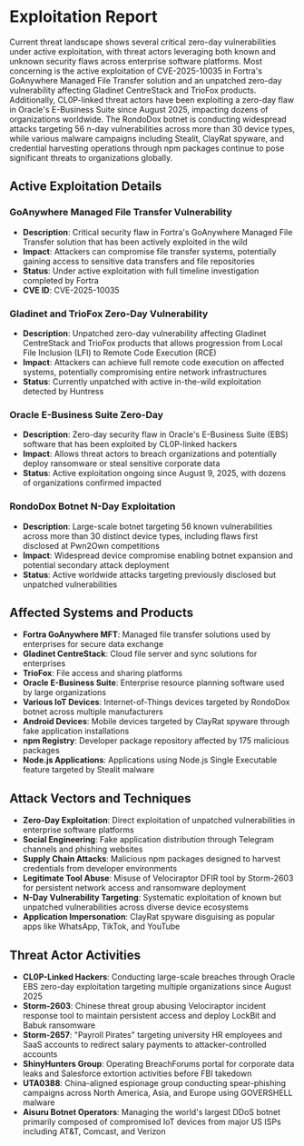 # Exploitation Report

Current threat landscape shows several critical zero-day vulnerabilities under active exploitation, with threat actors leveraging both known and unknown security flaws across enterprise software platforms. Most concerning is the active exploitation of CVE-2025-10035 in Fortra's GoAnywhere Managed File Transfer solution and an unpatched zero-day vulnerability affecting Gladinet CentreStack and TrioFox products. Additionally, CL0P-linked threat actors have been exploiting a zero-day flaw in Oracle's E-Business Suite since August 2025, impacting dozens of organizations worldwide. The RondoDox botnet is conducting widespread attacks targeting 56 n-day vulnerabilities across more than 30 device types, while various malware campaigns including Stealit, ClayRat spyware, and credential harvesting operations through npm packages continue to pose significant threats to organizations globally.

## Active Exploitation Details

### GoAnywhere Managed File Transfer Vulnerability
- **Description**: Critical security flaw in Fortra's GoAnywhere Managed File Transfer solution that has been actively exploited in the wild
- **Impact**: Attackers can compromise file transfer systems, potentially gaining access to sensitive data transfers and file repositories
- **Status**: Under active exploitation with full timeline investigation completed by Fortra
- **CVE ID**: CVE-2025-10035

### Gladinet and TrioFox Zero-Day Vulnerability
- **Description**: Unpatched zero-day vulnerability affecting Gladinet CentreStack and TrioFox products that allows progression from Local File Inclusion (LFI) to Remote Code Execution (RCE)
- **Impact**: Attackers can achieve full remote code execution on affected systems, potentially compromising entire network infrastructures
- **Status**: Currently unpatched with active in-the-wild exploitation detected by Huntress

### Oracle E-Business Suite Zero-Day
- **Description**: Zero-day security flaw in Oracle's E-Business Suite (EBS) software that has been exploited by CL0P-linked hackers
- **Impact**: Allows threat actors to breach organizations and potentially deploy ransomware or steal sensitive corporate data
- **Status**: Active exploitation ongoing since August 9, 2025, with dozens of organizations confirmed impacted

### RondoDox Botnet N-Day Exploitation
- **Description**: Large-scale botnet targeting 56 known vulnerabilities across more than 30 distinct device types, including flaws first disclosed at Pwn2Own competitions
- **Impact**: Widespread device compromise enabling botnet expansion and potential secondary attack deployment
- **Status**: Active worldwide attacks targeting previously disclosed but unpatched vulnerabilities

## Affected Systems and Products

- **Fortra GoAnywhere MFT**: Managed file transfer solutions used by enterprises for secure data exchange
- **Gladinet CentreStack**: Cloud file server and sync solutions for enterprises
- **TrioFox**: File access and sharing platforms
- **Oracle E-Business Suite**: Enterprise resource planning software used by large organizations
- **Various IoT Devices**: Internet-of-Things devices targeted by RondoDox botnet across multiple manufacturers
- **Android Devices**: Mobile devices targeted by ClayRat spyware through fake application installations
- **npm Registry**: Developer package repository affected by 175 malicious packages
- **Node.js Applications**: Applications using Node.js Single Executable feature targeted by Stealit malware

## Attack Vectors and Techniques

- **Zero-Day Exploitation**: Direct exploitation of unpatched vulnerabilities in enterprise software platforms
- **Social Engineering**: Fake application distribution through Telegram channels and phishing websites
- **Supply Chain Attacks**: Malicious npm packages designed to harvest credentials from developer environments
- **Legitimate Tool Abuse**: Misuse of Velociraptor DFIR tool by Storm-2603 for persistent network access and ransomware deployment
- **N-Day Vulnerability Targeting**: Systematic exploitation of known but unpatched vulnerabilities across diverse device ecosystems
- **Application Impersonation**: ClayRat spyware disguising as popular apps like WhatsApp, TikTok, and YouTube

## Threat Actor Activities

- **CL0P-Linked Hackers**: Conducting large-scale breaches through Oracle EBS zero-day exploitation targeting multiple organizations since August 2025
- **Storm-2603**: Chinese threat group abusing Velociraptor incident response tool to maintain persistent access and deploy LockBit and Babuk ransomware
- **Storm-2657**: "Payroll Pirates" targeting university HR employees and SaaS accounts to redirect salary payments to attacker-controlled accounts
- **ShinyHunters Group**: Operating BreachForums portal for corporate data leaks and Salesforce extortion activities before FBI takedown
- **UTA0388**: China-aligned espionage group conducting spear-phishing campaigns across North America, Asia, and Europe using GOVERSHELL malware
- **Aisuru Botnet Operators**: Managing the world's largest DDoS botnet primarily composed of compromised IoT devices from major US ISPs including AT&T, Comcast, and Verizon